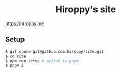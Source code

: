 <div align="center">
  <h1>Hiroppy's site</h1>
</div>

https://hiroppy.me

## Setup

```sh
$ git clone git@github.com:hiroppy/site.git
$ cd site
$ npm run setup # switch to pnpm
$ pnpm i
```
